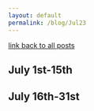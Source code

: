 ```yaml
---
layout: default
permalink: /blog/Jul23
---
```


[link back to all posts](https://alxwen711.github.io/blog)

## July 1st-15th


## July 16th-31st

